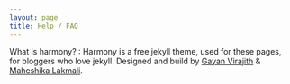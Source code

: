 ```yaml
---
layout: page
title: Help / FAQ
---
```


What is harmony?
: Harmony is a free jekyll theme, used for these pages, for bloggers who love jekyll. Designed and build by [Gayan Virajith](http://gayanvirajith.github.io) & [Maheshika Lakmali](http://maheshikalakmali.github.io). 

